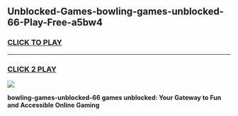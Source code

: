 
## Unblocked-Games-bowling-games-unblocked-66-Play-Free-a5bw4
<h3>
<a href="https://premium76.site?title=bowling-games-unblocked-66&ref=10A">CLICK TO PLAY</a></h3>
<hr>

<h3>
<a href="https://premium76.site?title=bowling-games-unblocked-66&ref=10A">CLICK 2 PLAY</a>
  
</h3>

<a href="https://premium76.site?title=bowling-games-unblocked-66&ref=10A"><img src="https://clearcache.store/games.png"></a>


**bowling-games-unblocked-66 games unblocked: Your Gateway to Fun and Accessible Online Gaming**
